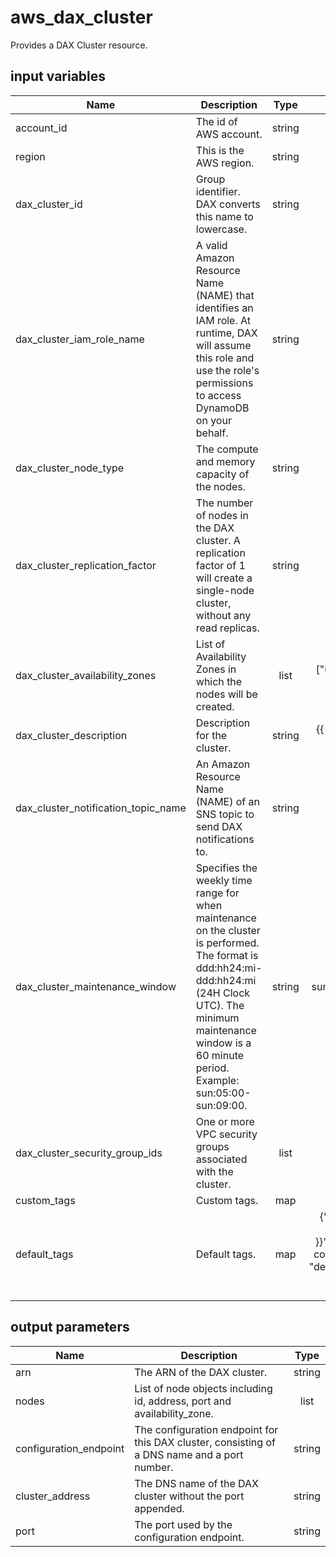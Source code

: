 # aws_dax_cluster

Provides a DAX Cluster resource.

## input variables

| Name | Description | Type | Default | Required |
|------|-------------|:----:|:-----:|:-----:|
|account_id|The id of AWS account.|string||Yes|
|region|This is the AWS region.|string|us-east-1|Yes|
|dax_cluster_id|Group identifier. DAX converts this name to lowercase.|string||Yes|
|dax_cluster_iam_role_name|A valid Amazon Resource Name (NAME) that identifies an IAM role. At runtime, DAX will assume this role and use the role's permissions to access DynamoDB on your behalf.|string||Yes|
|dax_cluster_node_type|The compute and memory capacity of the nodes.|string|dax.t2.small|Yes|
|dax_cluster_replication_factor|The number of nodes in the DAX cluster. A replication factor of 1 will create a single-node cluster, without any read replicas.|string|1|Yes|
|dax_cluster_availability_zones|List of Availability Zones in which the nodes will be created.|list|["us-east-1a","us-east-1b"]|No|
|dax_cluster_description|Description for the cluster.|string|{{ name }} Managed by TerraHub|No|
|dax_cluster_notification_topic_name|An Amazon Resource Name (NAME) of an SNS topic to send DAX notifications to.|string||No|
|dax_cluster_maintenance_window|Specifies the weekly time range for when maintenance on the cluster is performed. The format is ddd:hh24:mi-ddd:hh24:mi (24H Clock UTC). The minimum maintenance window is a 60 minute period. Example: sun:05:00-sun:09:00.|string|sun:05:00-sun:09:00|No|
|dax_cluster_security_group_ids|One or more VPC security groups associated with the cluster.|list||No|
|custom_tags|Custom tags.|map||No|
|default_tags|Default tags.|map|{"ThubName"= "{{ name }}","ThubCode"= "{{ code }}","ThubEnv"= "default","Description" = "Managed by TerraHub"}|No|

## output parameters

| Name | Description | Type |
|------|-------------|:----:|
|arn|The ARN of the DAX cluster.|string|
|nodes|List of node objects including id, address, port and availability_zone.|list|
|configuration_endpoint|The configuration endpoint for this DAX cluster, consisting of a DNS name and a port number.|string|
|cluster_address|The DNS name of the DAX cluster without the port appended.|string|
|port|The port used by the configuration endpoint.|string|
